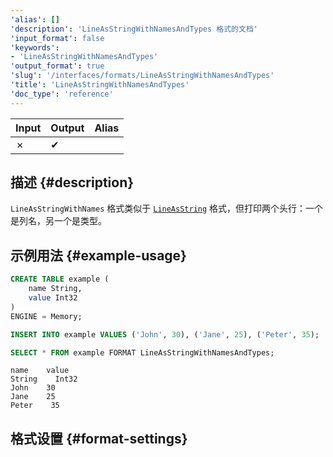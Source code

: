 ```yaml
---
'alias': []
'description': 'LineAsStringWithNamesAndTypes 格式的文档'
'input_format': false
'keywords':
- 'LineAsStringWithNamesAndTypes'
'output_format': true
'slug': '/interfaces/formats/LineAsStringWithNamesAndTypes'
'title': 'LineAsStringWithNamesAndTypes'
'doc_type': 'reference'
---
```


| Input | Output | Alias |
|-------|--------|-------|
| ✗     | ✔      |       |

## 描述 {#description}

`LineAsStringWithNames` 格式类似于 [`LineAsString`](./LineAsString.md) 格式，但打印两个头行：一个是列名，另一个是类型。

## 示例用法 {#example-usage}

```sql
CREATE TABLE example (
    name String,
    value Int32
)
ENGINE = Memory;

INSERT INTO example VALUES ('John', 30), ('Jane', 25), ('Peter', 35);

SELECT * FROM example FORMAT LineAsStringWithNamesAndTypes;
```

```response title="Response"
name    value
String    Int32
John    30
Jane    25
Peter    35
```

## 格式设置 {#format-settings}
